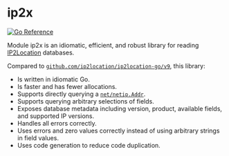 # ip2x

[![Go Reference](https://pkg.go.dev/badge/github.com/pg9182/ip2x.svg)](https://pkg.go.dev/github.com/pg9182/ip2x)

Module ip2x is an idiomatic, efficient, and robust library for reading [IP2Location](https://www.ip2location.com/) databases.

Compared to [`github.com/ip2location/ip2location-go/v9`](https://github.com/ip2location/ip2location-go), this library:

- Is written in idiomatic Go.
- Is faster and has fewer allocations.
- Supports directly querying a [`net/netip.Addr`](https://pkg.go.dev/net/netip#Addr).
- Supports querying arbitrary selections of fields.
- Exposes database metadata including version, product, available fields, and supported IP versions.
- Handles all errors correctly.
- Uses errors and zero values correctly instead of using arbitrary strings in field values.
- Uses code generation to reduce code duplication.
